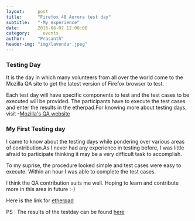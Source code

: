 ```yaml
---
layout:     post
title:      "Firefox 48 Aurora test day"
subtitle:   "-My experience"
date:       2016-06-07 12:00:00
category:	  events
author:     "Prasanth"
header-img: "img/lavendar.jpeg"
---
```

<h3>Testing Day</h3>
<p> It is the day in which many volunteers from all over the world come to the Mozilla QA site to get the latest version of Firefox browser to test.</p>
<p>Each test day will have specific components to test and the test cases to be executed will be provided. The participants have to execute the test cases and enter the results in the etherpad.For knowing more about testing days, visit -<a href="https://quality.mozilla.org/">Mozilla's QA website</a></p>
<h3>My First Testing day</h3>
<p>I came to know about the testing days while pondering over various areas of contribution.As I never had any experience in testing before, I was little afraid to participate thinking it may be a very difficult task to accomplish.</p>
<p>To my suprise, the procedure looked simple and test cases were easy to execute. Within an hour I was able to complete the test cases.</p>
<p>I think the QA contribution suits me well. Hoping to learn and contribute more in this area in future :-) </p>
<p> Here is the link for <a href= "https://public.etherpad-mozilla.org/p/testday-20160603">etherpad</a> </p>
<p> PS : The results of the testday can be found <a href = "https://quality.mozilla.org/2016/06/firefox-48-0-aurora-testday-results/">here</a></p>
 
